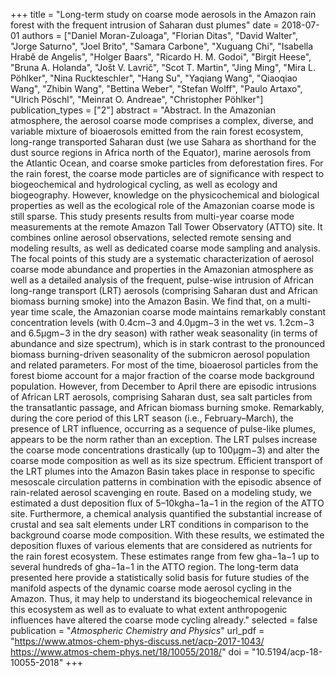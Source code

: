 +++
title = "Long-term study on coarse mode aerosols in the Amazon rain forest with the frequent intrusion of Saharan dust plumes"
date = 2018-07-01
authors = ["Daniel Moran-Zuloaga", "Florian Ditas", "David Walter", "Jorge Saturno", "Joel Brito", "Samara Carbone", "Xuguang Chi", "Isabella Hrabě de Angelis", "Holger Baars", "Ricardo H. M. Godoi", "Birgit Heese", "Bruna A. Holanda", "Jošt V. Lavrič", "Scot T. Martin", "Jing Ming", "Mira L. Pöhlker", "Nina Ruckteschler", "Hang Su", "Yaqiang Wang", "Qiaoqiao Wang", "Zhibin Wang", "Bettina Weber", "Stefan Wolff", "Paulo Artaxo", "Ulrich Pöschl", "Meinrat O. Andreae", "Christopher Pöhlker"]
publication_types = ["2"]
abstract = "Abstract. In the Amazonian atmosphere, the aerosol coarse mode comprises a complex, diverse, and variable mixture of bioaerosols emitted from the rain forest ecosystem, long-range transported Saharan dust (we use Sahara as shorthand for the dust source regions in Africa north of the Equator), marine aerosols from the Atlantic Ocean, and coarse smoke particles from deforestation fires. For the rain forest, the coarse mode particles are of significance with respect to biogeochemical and hydrological cycling, as well as ecology and biogeography. However, knowledge on the physicochemical and biological properties as well as the ecological role of the Amazonian coarse mode is still sparse. This study presents results from multi-year coarse mode measurements at the remote Amazon Tall Tower Observatory (ATTO) site. It combines online aerosol observations, selected remote sensing and modeling results, as well as dedicated coarse mode sampling and analysis. The focal points of this study are a systematic characterization of aerosol coarse mode abundance and properties in the Amazonian atmosphere as well as a detailed analysis of the frequent, pulse-wise intrusion of African long-range transport (LRT) aerosols (comprising Saharan dust and African biomass burning smoke) into the Amazon Basin. We find that, on a multi-year time scale, the Amazonian coarse mode maintains remarkably constant concentration levels (with 0.4cm−3 and 4.0µgm−3 in the wet vs. 1.2cm−3 and 6.5µgm−3 in the dry season) with rather weak seasonality (in terms of abundance and size spectrum), which is in stark contrast to the pronounced biomass burning-driven seasonality of the submicron aerosol population and related parameters. For most of the time, bioaerosol particles from the forest biome account for a major fraction of the coarse mode background population. However, from December to April there are episodic intrusions of African LRT aerosols, comprising Saharan dust, sea salt particles from the transatlantic passage, and African biomass burning smoke. Remarkably, during the core period of this LRT season (i.e., February–March), the presence of LRT influence, occurring as a sequence of pulse-like plumes, appears to be the norm rather than an exception. The LRT pulses increase the coarse mode concentrations drastically (up to 100µgm−3) and alter the coarse mode composition as well as its size spectrum. Efficient transport of the LRT plumes into the Amazon Basin takes place in response to specific mesoscale circulation patterns in combination with the episodic absence of rain-related aerosol scavenging en route. Based on a modeling study, we estimated a dust deposition flux of 5–10kgha−1a−1 in the region of the ATTO site. Furthermore, a chemical analysis quantified the substantial increase of crustal and sea salt elements under LRT conditions in comparison to the background coarse mode composition. With these results, we estimated the deposition fluxes of various elements that are considered as nutrients for the rain forest ecosystem. These estimates range from few gha−1a−1 up to several hundreds of gha−1a−1 in the ATTO region. The long-term data presented here provide a statistically solid basis for future studies of the manifold aspects of the dynamic coarse mode aerosol cycling in the Amazon. Thus, it may help to understand its biogeochemical relevance in this ecosystem as well as to evaluate to what extent anthropogenic influences have altered the coarse mode cycling already."
selected = false
publication = "*Atmospheric Chemistry and Physics*"
url_pdf = "https://www.atmos-chem-phys-discuss.net/acp-2017-1043/ https://www.atmos-chem-phys.net/18/10055/2018/"
doi = "10.5194/acp-18-10055-2018"
+++

